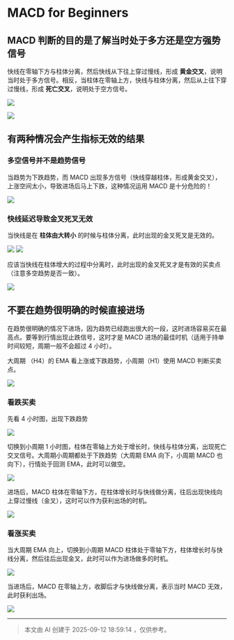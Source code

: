 # MACD for Beginners

## MACD 判断的目的是了解当时处于多方还是空方强势信号

快线在零轴下方与柱体分离，然后快线从下往上穿过慢线，形成 **黄金交叉**，说明当时处于多方信号。相反，当柱体在零轴上方，快线与柱体分离，然后从上往下穿过慢线，形成 **死亡交叉**，说明处于空方信号。

![](https://ssl.aicode.cc/mweb/20250912/17471269543731.jpg)

![](https://ssl.aicode.cc/mweb/20250912/17471269867821.jpg)

## 有两种情况会产生指标无效的结果

### 多空信号并不是趋势信号

当趋势为下跌趋势，而 MACD 出现多方信号（快线穿越柱体，形成黄金交叉），上涨空间太小，导致进场后马上下跌，这种情况运用 MACD 是十分危险的！

![](https://ssl.aicode.cc/mweb/20250912/17471278122606.jpg)

### 快线延迟导致金叉死叉无效

当快线是在 **柱体由大转小** 的时候与柱体分离，此时出现的金叉死叉是无效的。

![](https://ssl.aicode.cc/mweb/20250912/17471280876655.jpg)
![](https://ssl.aicode.cc/mweb/20250912/17471281114517.jpg)

应该当快线在柱体增大的过程中分离时，此时出现的金叉死叉才是有效的买卖点（注意多空趋势是否一致）。

![](https://ssl.aicode.cc/mweb/20250912/17471283521880.jpg)

## 不要在趋势很明确的时候直接进场

在趋势很明确的情况下进场，因为趋势已经跑出很大的一段，这时进场容易买在最高点。要等到行情出现止跌信号，这时才是 MACD 进场的最佳时机（适用于持单时间较短，周期一般不会超过 4 小时）。

大周期 （H4）的 EMA 看上涨或下跌趋势，小周期（H1）使用 MACD 判断买卖点。

![](https://ssl.aicode.cc/mweb/20250912/17471287209936.jpg)

### 看跌买卖

先看 4 小时图，出现下跌趋势

![](https://ssl.aicode.cc/mweb/20250912/17471290693146.jpg)

切换到小周期 1 小时图，柱体在零轴上方处于增长时，快线与柱体分离，出现死亡交叉信号。大周期小周期都处于下跌趋势（大周期 EMA 向下，小周期 MACD 也向下），行情处于回测 EMA，此时可以做空。

![](https://ssl.aicode.cc/mweb/20250912/17471291462072.jpg)

进场后，MACD 柱体在零轴下方，在柱体增长时与快线做分离，往后出现快线向上穿过慢线（金叉），这时可以作为获利出场的时机。

![](https://ssl.aicode.cc/mweb/20250912/17471294223254.jpg)


### 看涨买卖

当大周期 EMA 向上，切换到小周期 MACD 柱体处于零轴下方，柱体增长时与快线分离，然后往后出现金叉，此时可以作为进场做多的时机。

![](https://ssl.aicode.cc/mweb/20250912/17471295282650.jpg)

当进场后，MACD 在零轴上方，收脚后才与快线做分离，表示当时 MACD 无效，此时获利出场。

![](https://ssl.aicode.cc/mweb/20250912/17471296146771.jpg)


---
> 本文由 AI 创建于 2025-09-12 18:59:14 ，仅供参考。